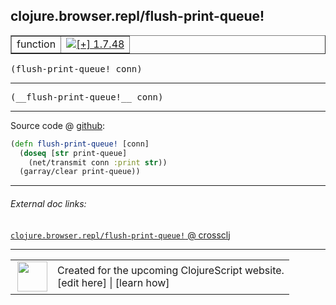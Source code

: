 ## clojure.browser.repl/flush-print-queue!



 <table border="1">
<tr>
<td>function</td>
<td><a href="https://github.com/cljsinfo/cljs-api-docs/tree/1.7.48"><img valign="middle" alt="[+] 1.7.48" title="Added in 1.7.48" src="https://img.shields.io/badge/+-1.7.48-lightgrey.svg"></a> </td>
</tr>
</table>

<samp>(flush-print-queue! conn)</samp><br>

---

 <samp>
(__flush-print-queue!__ conn)<br>
</samp>

---







Source code @ [github]():

```clj
(defn flush-print-queue! [conn]
  (doseq [str print-queue]
    (net/transmit conn :print str))
  (garray/clear print-queue))
```

<!--
Repo - tag - source tree - lines:

 <pre>

</pre>

-->

---



###### External doc links:

[`clojure.browser.repl/flush-print-queue!` @ crossclj](http://crossclj.info/fun/clojure.browser.repl.cljs/flush-print-queue%21.html)<br>

---

 <table>
<tr><td>
<img valign="middle" align="right" width="48px" src="http://i.imgur.com/Hi20huC.png">
</td><td>
Created for the upcoming ClojureScript website.<br>
[edit here] | [learn how]
</td></tr></table>

[edit here]:https://github.com/cljsinfo/cljs-api-docs/blob/master/cljsdoc/clojure.browser.repl/flush-print-queueBANG.cljsdoc
[learn how]:https://github.com/cljsinfo/cljs-api-docs/wiki/cljsdoc-files

<!--

This information was too distracting to show to readers, but I'll leave it
commented here since it is helpful to:

- pretty-print the data used to generate this document
- and show how to retrieve that data



The API data for this symbol:

```clj
{:ns "clojure.browser.repl",
 :name "flush-print-queue!",
 :signature ["[conn]"],
 :name-encode "flush-print-queueBANG",
 :history [["+" "1.7.48"]],
 :type "function",
 :full-name-encode "clojure.browser.repl/flush-print-queueBANG",
 :source {:code "(defn flush-print-queue! [conn]\n  (doseq [str print-queue]\n    (net/transmit conn :print str))\n  (garray/clear print-queue))",
          :title "Source code",
          :repo "clojurescript",
          :tag "r1.8.40",
          :filename "src/main/cljs/clojure/browser/repl.cljs",
          :lines [33 36],
          :url "https://github.com/clojure/clojurescript/blob/r1.8.40/src/main/cljs/clojure/browser/repl.cljs#L33-L36"},
 :usage ["(flush-print-queue! conn)"],
 :full-name "clojure.browser.repl/flush-print-queue!",
 :cljsdoc-url "https://github.com/cljsinfo/cljs-api-docs/blob/master/cljsdoc/clojure.browser.repl/flush-print-queueBANG.cljsdoc"}

```

Retrieve the API data for this symbol:

```clj
;; from Clojure REPL
(require '[clojure.edn :as edn])
(-> (slurp "https://raw.githubusercontent.com/cljsinfo/cljs-api-docs/catalog/cljs-api.edn")
    (edn/read-string)
    (get-in [:symbols "clojure.browser.repl/flush-print-queue!"]))
```

-->
